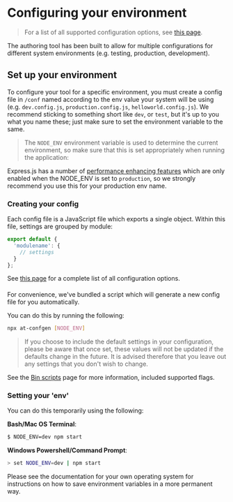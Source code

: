 # Configuring your environment
> For a list of all supported configuration options, see [this page](configuration).

The authoring tool has been built to allow for multiple configurations for different system environments (e.g. testing, production, development).

## Set up your environment

To configure your tool for a specific environment, you must create a config file in `/conf` named according to the env value your system will be using (e.g. `dev.config.js`, `production.config.js`, `helloworld.config.js`). We recommend sticking to something short like `dev`, or `test`, but it's up to you what you name these; just make sure to set the environment variable to the same.

> The `NODE_ENV` environment variable is used to determine the current environment, so make sure that this is set appropriately when running the application:

Express.js has a number of [performance enhancing features](https://expressjs.com/en/advanced/best-practice-performance.html#set-node_env-to-production) which are only enabled when the NODE_ENV is set to `production`, so we strongly recommend you use this for your production env name.

### Creating your config

Each config file is a JavaScript file which exports a single object. Within this file, settings are grouped by module:

```Javascript
export default {
  'modulename': {
    // settings
  }
};
```

See [this page](configuration) for a complete list of all configuration options.

#### 
For convenience, we've bundled a script which will generate a new config file for you automatically. 

You can do this by running the following:
```bash
npx at-confgen [NODE_ENV]
```

> If you choose to include the default settings in your configuration, please be aware that once set, these values will not be updated if the defaults change in the future. It is advised therefore that you leave out any settings that you don't wish to change.

See the [Bin scripts](binscripts#at-confgen) page for more information, included supported flags.

### Setting your 'env'

You can do this temporarily using the following:

**Bash/Mac OS Terminal**:
```bash
$ NODE_ENV=dev npm start
```
**Windows Powershell/Command Prompt**:
```bash
> set NODE_ENV=dev | npm start
```

Please see the documentation for your own operating system for instructions on how to save environment variables in a more permanent way.